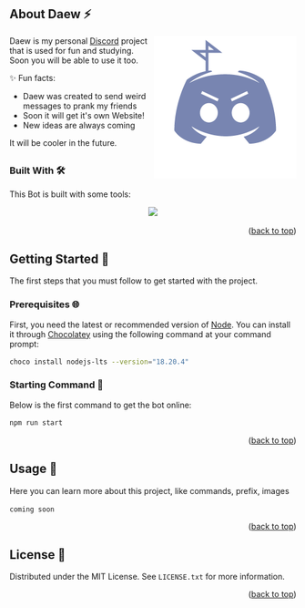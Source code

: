 <a id="readme-top"></a>

<!-- ABOUT DAEW -->
## About Daew ⚡

<img width="250" align="right" src="src\assets\logo_transparent_coloured.png">

Daew is my personal [Discord](https://discord.com/) project that is used for fun and studying. Soon you will be able to use it too.

✨ Fun facts:
* Daew was created to send weird messages to prank my friends
* Soon it will get it's own Website!
* New ideas are always coming

It will be cooler in the future.
<h2></h2>

### Built With 🛠️

This Bot is built with some tools:

<p align="center">
  <a href="https://skillicons.dev">
    <img src="https://skillicons.dev/icons?i=js,ts,nodejs,discordjs" />
  </a>
</p>

<p align="right">(<a href="#readme-top">back to top</a>)</p>



<!-- GETTING STARTED -->
## Getting Started 🎯

The first steps that you must follow to get started with the project.

### Prerequisites 🌐

First, you need the latest or recommended version of [Node](https://nodejs.org/en). You can install it through [Chocolatey](https://chocolatey.org/) using the following command at your command prompt:
  ```sh
  choco install nodejs-lts --version="18.20.4"
  ```

### Starting Command 🤖

Below is the first command to get the bot online:

   ```sh
   npm run start
   ```

<p align="right">(<a href="#readme-top">back to top</a>)</p>



<!-- USAGE EXAMPLES -->
## Usage 🚀

Here you can learn more about this project, like commands, prefix, images

`coming soon`

<p align="right">(<a href="#readme-top">back to top</a>)</p>


<!-- LICENSE -->
## License 📜

Distributed under the MIT License. See `LICENSE.txt` for more information.

<p align="right">(<a href="#readme-top">back to top</a>)</p>
